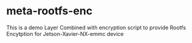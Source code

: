 # meta-rootfs-enc
This is a demo Layer Combined with encryption script to provide Rootfs Encytption for Jetson-Xavier-NX-emmc device
